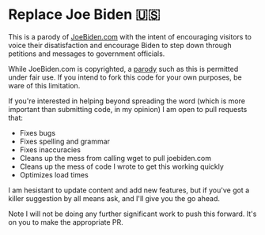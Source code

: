 # Replace Joe Biden 🇺🇸

This is a parody of [JoeBiden.com](https://joebiden.com) with the intent of encouraging visitors to voice their disatisfaction and encourage Biden to step down through petitions and messages to government officials.

While JoeBiden.com is copyrighted, a [parody](https://www.law.cornell.edu/wex/parody) such as this is permitted under fair use. If you intend to fork this code for your own purposes, be ware of this limitation.

If you're interested in helping beyond spreading the word (which is more important than submitting code, in my opinion) I am open to pull requests that:

 - Fixes bugs
 - Fixes spelling and grammar
 - Fixes inaccuracies
 - Cleans up the mess from calling wget to pull joebiden.com
 - Cleans up the mess of code I wrote to get this working quickly
 - Optimizes load times

I am hesistant to update content and add new features, but if you've got a killer suggestion by all means ask, and I'll give you the go ahead.

Note I will not be doing any further significant work to push this forward. It's on you to make the appropriate PR.
